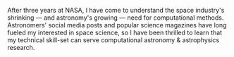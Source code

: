 After three years at NASA, I have come to understand the space
industry's shrinking — and astronomy's growing — need for computational
methods. Astronomers' social media posts and popular science magazines have
long fueled my interested in space science, so I have
been thrilled to learn that my technical skill-set can serve computational
astronomy & astrophysics research.
